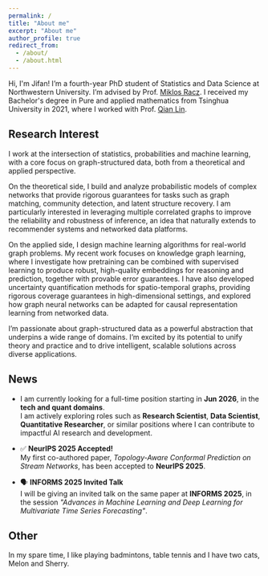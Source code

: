 ```yaml
---
permalink: /
title: "About me"
excerpt: "About me"
author_profile: true
redirect_from: 
  - /about/
  - /about.html
---
```


Hi, I'm Jifan!
I’m a fourth-year PhD student of Statistics and Data Science at Northwestern University. I’m advised by Prof. [Miklos Racz](https://racz.statistics.northwestern.edu/). I received my Bachelor's degree in Pure and applied mathematics from Tsinghua University in 2021, where I worked with Prof. [Qian Lin](https://sites.google.com/site/qianlincd/). 

Research Interest
------


I work at the intersection of statistics, probabilities and machine learning, with a core focus on graph-structured data, both from a theoretical and applied perspective.

On the theoretical side, I build and analyze probabilistic models of complex networks that provide rigorous guarantees for tasks such as graph matching, community detection, and latent structure recovery. I am particularly interested in leveraging multiple correlated graphs to improve the reliability and robustness of inference, an idea that naturally extends to recommender systems and networked data platforms.

On the applied side, I design machine learning algorithms for real-world graph problems. My recent work focuses on knowledge graph learning, where I investigate how pretraining can be combined with supervised learning to produce robust, high-quality embeddings for reasoning and prediction, together with provable error guarantees. I have also developed uncertainty quantification methods for spatio-temporal graphs, providing rigorous coverage guarantees in high-dimensional settings, and explored how graph neural networks can be adapted for causal representation learning from networked data.

I’m passionate about graph-structured data as a powerful abstraction that underpins a wide range of domains. I’m excited by its potential to unify theory and practice and to drive intelligent, scalable solutions across diverse applications.


News
------

- I am currently looking for a full-time position starting in **Jun 2026**, in the **tech and quant domains**.  
  I am actively exploring roles such as **Research Scientist**, **Data Scientist**, **Quantitative Researcher**, or similar positions where I can contribute to impactful AI research and development.

- ✅ **NeurIPS 2025 Accepted!**  
  My first co-authored paper, *Topology-Aware Conformal Prediction on Stream Networks*, has been accepted to **NeurIPS 2025**.

- 🗣️ **INFORMS 2025 Invited Talk**  
  I will be giving an invited talk on the same paper at **INFORMS 2025**, in the session *"Advances in Machine Learning and Deep Learning for Multivariate Time Series Forecasting"*.
  
Other
------
In my spare time, I like playing badmintons, table tennis and I have two cats, Melon and Sherry. 






